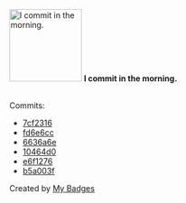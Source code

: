 <img src="https://github.com/my-badges/my-badges/blob/master/src/all-badges/time-of-commit/morning-commits.png?raw=true" alt="I commit in the morning." title="I commit in the morning." width="128">
<strong>I commit in the morning.</strong>
<br><br>

Commits:

- <a href="https://github.com/spectrocloud-labs/validator-plugin-kubescape/commit/7cf23167b3d9cf95b88547b928869282e4d09106">7cf2316</a>
- <a href="https://github.com/wcrum/py-cot/commit/fd6e6cc8f9914a3655696b949f180be6984311f9">fd6e6cc</a>
- <a href="https://github.com/wcrum/py-cot/commit/6636a6e84cfbe530283277a60f3891486f692b6d">6636a6e</a>
- <a href="https://github.com/wcrum/astro-wcrum.dev/commit/10464d0961354da8addf2798996c291de90d8e7a">10464d0</a>
- <a href="https://github.com/wcrum/astro-wcrum.dev/commit/e6f1276b342a2935f247362b5139e1750a3a75e9">e6f1276</a>
- <a href="https://github.com/wcrum/astro-wcrum.dev/commit/b5a003fe1f2d05f1924e92e61eb7b0adbd43e730">b5a003f</a>


Created by <a href="https://github.com/my-badges/my-badges">My Badges</a>